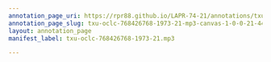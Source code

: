 ```yaml
---
annotation_page_uri: https://rpr88.github.io/LAPR-74-21/annotations/txu-oclc-768426768-1973-21-mp3-canvas-1-0-0-21-44.json
annotation_page_slug: txu-oclc-768426768-1973-21-mp3-canvas-1-0-0-21-44
layout: annotation_page
manifest_label: txu-oclc-768426768-1973-21.mp3

---
```

